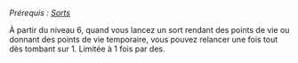 *Prérequis : [Sorts](../../1.%20Talent%20de%20base/Sorts.md)*

À partir du niveau 6, quand vous lancez un sort rendant des points de vie ou donnant des points de vie temporaire, vous pouvez relancer une fois tout dès tombant sur 1. Limitée à 1 fois par des.